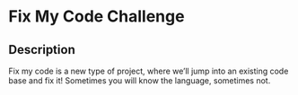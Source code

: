 # Fix My Code Challenge

## Description

Fix my code is a new type of project, where we’ll jump into an existing code base and fix it!
Sometimes you will know the language, sometimes not.

